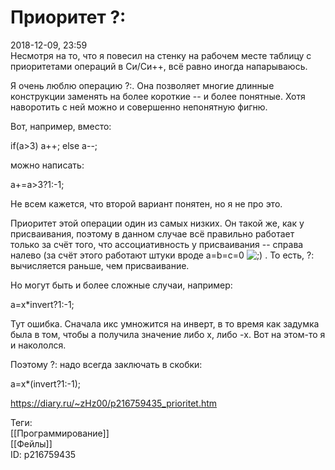 Приоритет ?:
=============

   
 2018-12-09, 23:59   
  Несмотря на то, что я повесил на стенку на рабочем месте таблицу с приоритетами операций в Си/Си++, всё равно иногда напарываюсь.   
   
 Я очень люблю операцию ?:. Она позволяет многие длинные конструкции заменять на более короткие -- и более понятные. Хотя наворотить с ней можно и совершенно непонятную фигню.   
   
 Вот, например, вместо:   
   
 if(a>3) a++; else a--;   
   
 можно написать:   
   
 a+=a>3?1:-1;   
   
 Не всем кажется, что второй вариант понятен, но я не про это.   
   
 Приоритет этой операции один из самых низких. Он такой же, как у присваивания, поэтому в данном случае всё правильно работает только за счёт того, что ассоциативность у присваивания -- справа налево (за счёт этого работают штуки вроде a=b=c=0 ![;)](http://static.diary.ru/picture/1136.gif) . То есть, ?: вычисляется раньше, чем присваивание.   
   
 Но могут быть и более сложные случаи, например:   
   
 a=x\*invert?1:-1;   
   
 Тут ошибка. Сначала икс умножится на инверт, в то время как задумка была в том, чтобы a получила значение либо x, либо -x. Вот на этом-то я и накололся.   
   
 Поэтому ?: надо всегда заключать в скобки:   
   
 a=x\*(invert?1:-1);   
    
 <https://diary.ru/~zHz00/p216759435_prioritet.htm>   
   
 Теги:   
 [[Программирование]]   
 [[Фейлы]]   
 ID: p216759435
